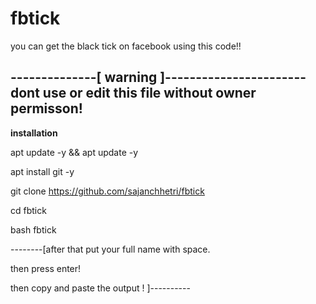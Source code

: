 # fbtick
you can get the black tick on facebook using this code!!

--------------[ warning ]-----------------------
dont use or edit this file without owner permisson!
--------------------------------------------------

**installation**

apt update -y && apt update -y

apt install git -y

git clone https://github.com/sajanchhetri/fbtick

cd fbtick

bash fbtick





--------[after that put your full name with space.

then press enter!

then copy and paste the output ! ]----------
